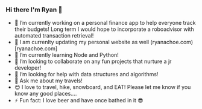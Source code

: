 ### Hi there I'm Ryan 👋

- 🔭  I’m currently working on a personal finance app to help everyone track their budgets! Long term I would hope to incorporate a roboadvisor with automated transaction retrieval!
- 🔭  I am currenlty updating my personal website as well (ryanachoe.com)[ryanachoe.com]
- 🌱  I’m currently learning Node and Python!
- 👯  I’m looking to collaborate on any fun projects that nurture a jr developer!
- 🤔  I’m looking for help with data structures and algorithms!
- 💬  Ask me about my travels!
- 😍  I love to travel, hike, snowboard, and EAT! Please let me know if you know any good places....
- ⚡  Fun fact: I love beer and have once bathed in it 😎

